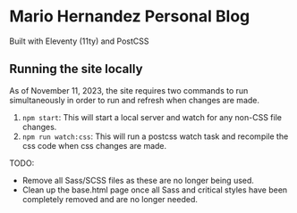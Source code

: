 <!-- This site was built using the tutorial by Piccidilly:
https://piccalil.li/course/learn-eleventy-from-scratch/ -->

<!--Tutorial used to build this site:
https://piccalil.li/course/learn-eleventy-from-scratch/lesson/19/ -->

# Mario Hernandez Personal Blog

Built with Eleventy (11ty) and PostCSS

## Running the site locally

As of November 11, 2023, the site requires two commands to run simultaneously in order to run and refresh when changes are made.

1. `npm start`: This will start a local server and watch for any non-CSS file changes.
1. `npm run watch:css`: This will run a postcss watch task and recompile the css code when css changes are made.

TODO:

* Remove all Sass/SCSS files as these are no longer being used.
* Clean up the base.html page once all Sass and critical styles have been completely removed and are no longer needed.
